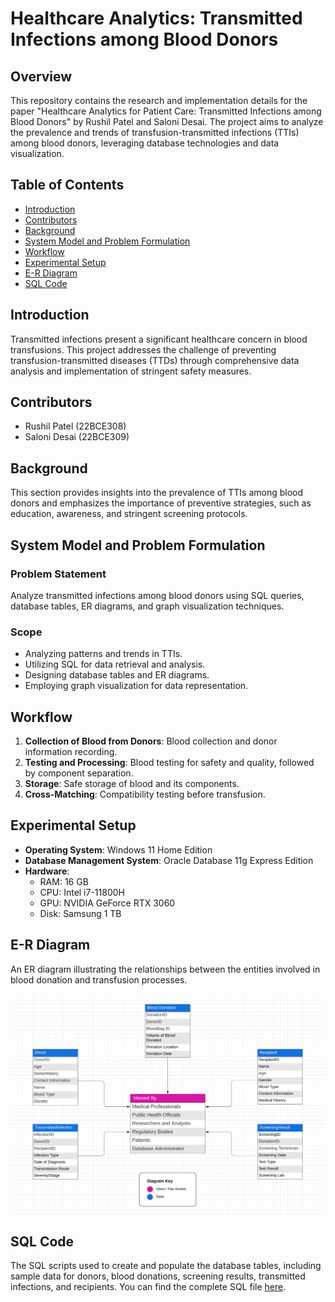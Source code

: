 # Healthcare Analytics: Transmitted Infections among Blood Donors

## Overview
This repository contains the research and implementation details for the paper "Healthcare Analytics for Patient Care: Transmitted Infections among Blood Donors" by Rushil Patel and Saloni Desai. The project aims to analyze the prevalence and trends of transfusion-transmitted infections (TTIs) among blood donors, leveraging database technologies and data visualization.

## Table of Contents
- [Introduction](#introduction)
- [Contributors](#contributors)
- [Background](#background)
- [System Model and Problem Formulation](#system-model-and-problem-formulation)
- [Workflow](#workflow)
- [Experimental Setup](#experimental-setup)
- [E-R Diagram](#e-r-diagram)
- [SQL Code](#sql-code)


## Introduction
Transmitted infections present a significant healthcare concern in blood transfusions. This project addresses the challenge of preventing transfusion-transmitted diseases (TTDs) through comprehensive data analysis and implementation of stringent safety measures.

## Contributors
- Rushil Patel (22BCE308)
- Saloni Desai (22BCE309)

## Background
This section provides insights into the prevalence of TTIs among blood donors and emphasizes the importance of preventive strategies, such as education, awareness, and stringent screening protocols.

## System Model and Problem Formulation
### Problem Statement
Analyze transmitted infections among blood donors using SQL queries, database tables, ER diagrams, and graph visualization techniques.

### Scope
- Analyzing patterns and trends in TTIs.
- Utilizing SQL for data retrieval and analysis.
- Designing database tables and ER diagrams.
- Employing graph visualization for data representation.

## Workflow
1. **Collection of Blood from Donors**: Blood collection and donor information recording.
2. **Testing and Processing**: Blood testing for safety and quality, followed by component separation.
3. **Storage**: Safe storage of blood and its components.
4. **Cross-Matching**: Compatibility testing before transfusion.

## Experimental Setup
- **Operating System**: Windows 11 Home Edition
- **Database Management System**: Oracle Database 11g Express Edition
- **Hardware**: 
  - RAM: 16 GB
  - CPU: Intel i7-11800H
  - GPU: NVIDIA GeForce RTX 3060
  - Disk: Samsung 1 TB

## E-R Diagram
An ER diagram illustrating the relationships between the entities involved in blood donation and transfusion processes.

![ER Diagram](ER-Diagram.png)

## SQL Code
The SQL scripts used to create and populate the database tables, including sample data for donors, blood donations, screening results, transmitted infections, and recipients. You can find the complete SQL file [here](Database.SQL).

